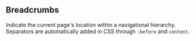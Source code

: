 Breadcrumbs
---

Indicate the current page's location within a navigational hierarchy.
Separators are automatically added in CSS through <code>:before</code> and <code>content</code>.